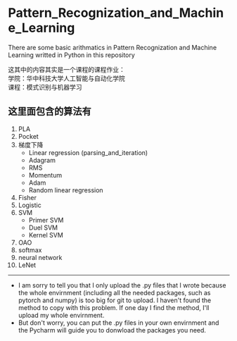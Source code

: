 # Pattern_Recognization_and_Machine_Learning
There are some basic arithmatics in Pattern Recognization and Machine Learning writted in Python in this repository  

这其中的内容其实是一个课程的课程作业：  
学院：华中科技大学人工智能与自动化学院  
课程：模式识别与机器学习

## 这里面包含的算法有  
1. PLA
2. Pocket
3. 梯度下降  
    * Linear regression (parsing_and_iteration)
    * Adagram
    * RMS
    * Momentum 
    * Adam
    * Random linear regression
4. Fisher
5. Logistic
6. SVM
    * Primer SVM
    * Duel SVM
    * Kernel SVM
7. OAO
8. softmax
9. neural network
10. LeNet
***
* I am sorry to tell you that I only upload the .py files that I wrote because the whole envirnment (including all the needed packages, such as pytorch and numpy) is too big for git to upload. I haven't found the method to copy with this problem. If one day I find the method, I'll upload my whole envirnment.  
* But don't worry, you can put the .py files in your own envirnment and the Pycharm will guide you to donwload the packages you need.

